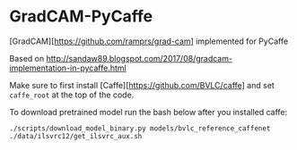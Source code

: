 # GradCAM-PyCaffe

[GradCAM][https://github.com/ramprs/grad-cam] implemented for PyCaffe

Based on http://sandaw89.blogspot.com/2017/08/gradcam-implementation-in-pycaffe.html

Make sure to first install [Caffe][https://github.com/BVLC/caffe] and set `caffe_root` at the top of the code.

To download pretrained model run the bash below after you installed caffe:

```
./scripts/download_model_binary.py models/bvlc_reference_caffenet
./data/ilsvrc12/get_ilsvrc_aux.sh
```
